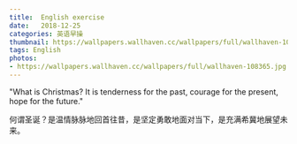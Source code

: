 ```yaml
---
title:  English exercise
date:   2018-12-25
categories: 英语早操
thumbnail: https://wallpapers.wallhaven.cc/wallpapers/full/wallhaven-108365.jpg
tags: English
photos:
- https://wallpapers.wallhaven.cc/wallpapers/full/wallhaven-108365.jpg
---
```


"What is Christmas? It is tenderness for the past, courage for the present, hope for the future."
<p>何谓圣诞？是温情脉脉地回首往昔，是坚定勇敢地面对当下，是充满希冀地展望未来。</p>
